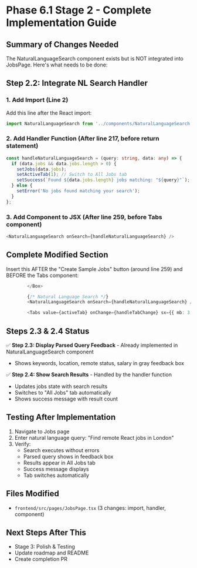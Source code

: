 # Phase 6.1 Stage 2 - Complete Implementation Guide

## Summary of Changes Needed

The NaturalLanguageSearch component exists but is NOT integrated into JobsPage. Here's what needs to be done:

## Step 2.2: Integrate NL Search Handler

### 1. Add Import (Line 2)
Add this line after the React import:
```typescript
import NaturalLanguageSearch from '../components/NaturalLanguageSearch';
```

### 2. Add Handler Function (After line 217, before return statement)
```typescript
const handleNaturalLanguageSearch = (query: string, data: any) => {
  if (data.jobs && data.jobs.length > 0) {
    setJobs(data.jobs);
    setActiveTab(1); // Switch to All Jobs tab  
    setSuccess(`Found ${data.jobs.length} jobs matching: "${query}"`);
  } else {
    setError('No jobs found matching your search');
  }
};
```

### 3. Add Component to JSX (After line 259, before Tabs component)
```typescript
<NaturalLanguageSearch onSearch={handleNaturalLanguageSearch} />
```

## Complete Modified Section

Insert this AFTER the "Create Sample Jobs" button (around line 259) and BEFORE the Tabs component:

```typescript
        </Box>

        {/* Natural Language Search */}
        <NaturalLanguageSearch onSearch={handleNaturalLanguageSearch} />

        <Tabs value={activeTab} onChange={handleTabChange} sx={{ mb: 3 }}>
```

## Steps 2.3 & 2.4 Status

✅ **Step 2.3: Display Parsed Query Feedback** - Already implemented in NaturalLanguageSearch component
- Shows keywords, location, remote status, salary in gray feedback box

✅ **Step 2.4: Show Search Results** - Handled by the handler function
- Updates jobs state with search results
- Switches to "All Jobs" tab automatically
- Shows success message with result count

## Testing After Implementation

1. Navigate to Jobs page
2. Enter natural language query: "Find remote React jobs in London"
3. Verify:
   - Search executes without errors
   - Parsed query shows in feedback box
   - Results appear in All Jobs tab
   - Success message displays
   - Tab switches automatically

## Files Modified
- `frontend/src/pages/JobsPage.tsx` (3 changes: import, handler, component)

## Next Steps After This
- Stage 3: Polish & Testing
- Update roadmap and README
- Create completion PR
